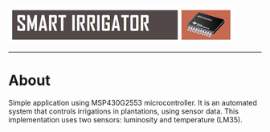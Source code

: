 ![](https://raw.githubusercontent.com/EduardoRotundaro/smart-irrigator/master/README/rm_img.png)

----

# About
Simple application using MSP430G2553 microcontroller. It is an automated system that controls irrigations in plantations, using sensor data. This implementation uses two sensors: luminosity and temperature (LM35).
